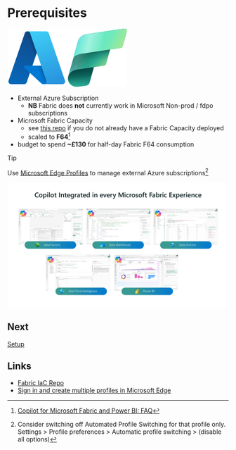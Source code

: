 # Prerequisites

![Microsoft Azure](/images/azure.svg)
![Microsoft Fabric](/images/fabric.svg)

- External Azure Subscription
  - **NB** Fabric does **not** currently work in Microsoft Non-prod / fdpo subscriptions
- Microsoft Fabric Capacity
  - see [this repo](https://github.com/DamOConnor/Fabric-IaC) if you do not already have a Fabric Capacity deployed
  - scaled to **F64**[^1]
- budget to spend **~£130** for half-day Fabric F64 consumption


> [!TIP]
> Use [Microsoft Edge Profiles](https://www.microsoft.com/en-us/edge/learning-center/how-to-add-new-profiles?msockid=20f67ee92a346c49015f6f1a2e346a21&form=MA13I2) to manage external Azure subscriptions[^2]

![Copilot Integration](/images/copilotintegration.png)

## Next
[Setup](/setup/setup.md)

## Links
- [Fabric IaC Repo](https://github.com/DamOConnor/Fabric-IaC)
- [Sign in and create multiple profiles in Microsoft Edge](https://support.microsoft.com/en-us/topic/sign-in-and-create-multiple-profiles-in-microsoft-edge-df94e622-2061-49ae-ad1d-6f0e43ce6435)



[^1]: [Copilot for Microsoft Fabric and Power BI: FAQ](https://learn.microsoft.com/en-us/fabric/get-started/copilot-faq-fabric)

[^2]:  Consider switching off Automated Profile Switching for that profile only.  
Settings > Profile preferences > Automatic profile switching > (disable all options)
